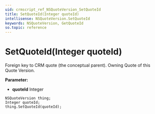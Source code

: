 ```yaml
---
uid: crmscript_ref_NSQuoteVersion_SetQuoteId
title: SetQuoteId(Integer quoteId)
intellisense: NSQuoteVersion.SetQuoteId
keywords: NSQuoteVersion, GetQuoteId
so.topic: reference
---
```


# SetQuoteId(Integer quoteId)

Foreign key to CRM quote (the conceptual parent). Owning Quote of this Quote Version.

**Parameter:** 
* **quoteId** Integer

```crmscript
NSQuoteVersion thing;
Integer quoteId;
thing.SetQuoteId(quoteId);
```

